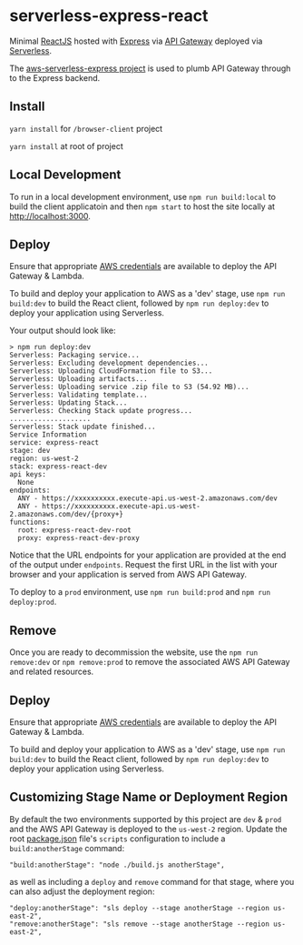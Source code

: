 # serverless-express-react

Minimal [ReactJS](https://github.com/facebook/create-react-app)
hosted with [Express](https://expressjs.com/) 
via [API Gateway](https://aws.amazon.com/api-gateway/)
deployed via [Serverless](https://serverless.com/).

The [aws-serverless-express project](https://github.com/awslabs/aws-serverless-express)
is used to plumb API Gateway through to the Express backend.

## Install

`yarn install` for `/browser-client` project

`yarn install` at root of project

## Local Development

To run in a local development environment, use
`npm run build:local`
to build the client applicatoin and then
`npm start`
to host the site locally at [http://localhost:3000](http://localhost:3000).

## Deploy

Ensure that appropriate
[AWS credentials](https://docs.aws.amazon.com/sdk-for-java/v1/developer-guide/setup-credentials.html) 
are available to deploy the API Gateway & Lambda.

To build and deploy your application to AWS as a 'dev' stage, use
`npm run build:dev`
to build the React client, followed by
`npm run deploy:dev`
to deploy your application using Serverless.

Your output should look like:
```
> npm run deploy:dev
Serverless: Packaging service...
Serverless: Excluding development dependencies...
Serverless: Uploading CloudFormation file to S3...
Serverless: Uploading artifacts...
Serverless: Uploading service .zip file to S3 (54.92 MB)...
Serverless: Validating template...
Serverless: Updating Stack...
Serverless: Checking Stack update progress...
....................
Serverless: Stack update finished...
Service Information
service: express-react
stage: dev
region: us-west-2
stack: express-react-dev
api keys:
  None
endpoints:
  ANY - https://xxxxxxxxxx.execute-api.us-west-2.amazonaws.com/dev
  ANY - https://xxxxxxxxxx.execute-api.us-west-2.amazonaws.com/dev/{proxy+}
functions:
  root: express-react-dev-root
  proxy: express-react-dev-proxy
```

Notice that the URL endpoints for your application are provided at the end of the output
under `endpoints`. Request the first URL in the list with your browser and your application
is served from AWS API Gateway.

To deploy to a `prod` environment, use `npm run build:prod` and `npm run deploy:prod`.

## Remove

Once you are ready to decommission the website, use the
`npm run remove:dev` or `npm remove:prod`
to remove the associated AWS API Gateway and related resources. 

## Deploy

Ensure that appropriate
[AWS credentials](https://docs.aws.amazon.com/sdk-for-java/v1/developer-guide/setup-credentials.html) 
are available to deploy the API Gateway & Lambda.

To build and deploy your application to AWS as a 'dev' stage, use
`npm run build:dev`
to build the React client, followed by
`npm run deploy:dev`
to deploy your application using Serverless.

## Customizing Stage Name or Deployment Region

By default the two environments supported by this project are `dev` & `prod`
and the AWS API Gateway is deployed to the `us-west-2` region. Update the root 
[package.json](./package.json)
file's `scripts` configuration to include a `build:anotherStage` command:

```
"build:anotherStage": "node ./build.js anotherStage",
```

as well as including a `deploy` and `remove` command for that stage,
where you can also adjust the deployment region:

```
"deploy:anotherStage": "sls deploy --stage anotherStage --region us-east-2",
"remove:anotherStage": "sls remove --stage anotherStage --region us-east-2",
```


